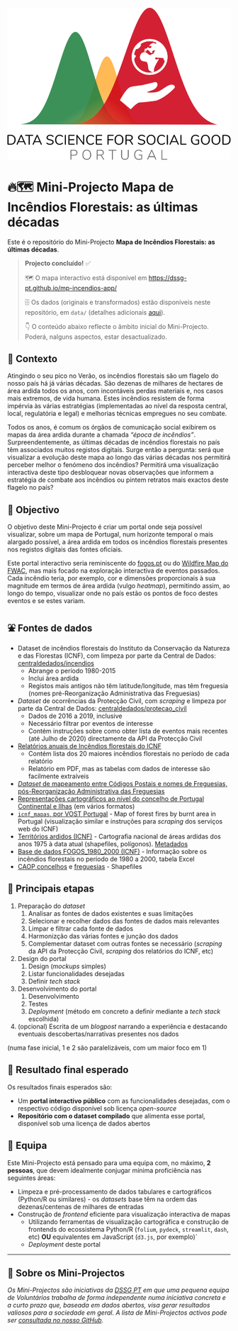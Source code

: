 ![DSGG Portugal](assets/dssg_logo_lettering.png)

# 🔥🗺️ Mini-Projecto Mapa de Incêndios Florestais: as últimas décadas 

Este é o repositório do Mini-Projecto **Mapa de Incêndios Florestais: as últimas décadas**.

> **Projecto concluído!** ✅
>
> 🗺 O mapa interactivo está disponível em https://dssg-pt.github.io/mp-incendios-app/
> 
> 🗄️ Os dados (originais e transformados) estão disponíveis neste repositório, em `data/` (detalhes adicionais [aqui](https://dssg-pt.github.io/mp-incendios-app/#/Dataset)). 
> 
> 👇 O conteúdo abaixo reflecte o âmbito inicial do Mini-Projecto. Poderá, nalguns aspectos, estar desactualizado. 

## 🤔 Contexto

Atingindo o seu pico no Verão, os incêndios florestais são um flagelo do nosso país há já várias décadas. São dezenas de milhares de hectares de área ardida todos os anos, com incontáveis perdas materiais e, nos casos mais extremos, de vida humana. Estes incêndios resistem de forma impérvia às várias estratégias (implementadas ao nível da resposta central, local, regulatória e legal) e melhorias técnicas empregues no seu combate. 

Todos os anos, é comum os órgãos de comunicação social exibirem os mapas da área ardida durante a chamada _“época de incêndios”_. Surpreendentemente, as últimas décadas de incêndios florestais no país têm associados muitos registos digitais. Surge então a pergunta: será que visualizar a evolução deste mapa ao longo das várias décadas nos permitirá perceber melhor o fenómeno dos incêndios? Permitirá uma visualização interactiva deste tipo desbloquear novas observações que informem a estratégia de combate aos incêndios ou pintem retratos mais exactos deste flagelo no país? 

## 🥅 Objectivo

O objetivo deste Mini-Projecto é criar um portal onde seja possível visualizar, sobre um mapa de Portugal, num horizonte temporal o mais alargado possível, a área ardida em todos os incêndios florestais presentes nos registos digitais das fontes oficiais. 

Este portal interactivo seria reminiscente do [fogos.pt](https://fogos.pt/) ou do [Wildfire Map do FWAC](https://www.fireweatheravalanche.org/fire/), mas mais focado na exploração interactiva de eventos passados. Cada incêndio teria, por exemplo, cor e dimensões proporcionais à sua magnitude em termos de área ardida (vulgo _heatmap_), permitindo assim, ao longo do tempo, visualizar onde no país estão os pontos de foco destes eventos e se estes variam.

## ⛲ Fontes de dados

- Dataset de incêndios florestais do Instituto da Conservação da Natureza e das Florestas (ICNF), com limpeza por parte da Central de Dados: [centraldedados/incendios](https://github.com/centraldedados/incendios/)
  - Abrange o período 1980-2015
  - Inclui área ardida
  - Registos mais antigos não têm latitude/longitude, mas têm freguesia (nomes pré-Reorganização Administrativa das Freguesias)
- _Dataset_ de ocorrências da Protecção Civil, com _scraping_ e limpeza por parte da Central de Dados: [centraldedados/protecao_civil](https://github.com/centraldedados/protecao_civil/)
  - Dados de 2016 a 2019, inclusive
  - Necessário filtrar por eventos de interesse
  - Contém instruções sobre como obter lista de eventos mais recentes (até Julho de 2020) directamente da API da Protecção Civil
- [Relatórios anuais de Incêndios florestais do ICNF](http://www2.icnf.pt/portal/florestas/dfci/relat/rel-if) 
  - Contém lista dos 20 maiores incêndios florestais no período de cada relatório
  - Relatório em PDF, mas as tabelas com dados de interesse são facilmente extraíveis
- [_Dataset_ de mapeamento entre Códigos Postais e nomes de Freguesias, pós-Reorganização Administrativa das Freguesias](https://github.com/dssg-pt/mp-mapeamento-cp7)
- [Representações cartográficos ao nível do concelho de Portugal Continental e Ilhas](https://github.com/dssg-pt/covid19pt-data/tree/master/extra/mapas/concelhos) (em vários formatos)
- [`icnf_mapas`, por VOST Portugal](https://github.com/vostpt/icnf_mapas) - Map of forest fires by burnt area in Portugal (visualização similar e instruções para _scraping_ dos serviços web do ICNF)
- [Territórios ardidos (ICNF)](https://geocatalogo.icnf.pt/catalogo.html) - Cartografia nacional de áreas ardidas dos anos 1975 à data atual (shapefiles, polígonos). [Metadados](https://sig.icnf.pt/portal/home/item.html?id=983c4e6c4d5b4666b258a3ad5f3ea5af)
- [Base de dados FOGOS_1980_2000 (ICNF)](http://www2.icnf.pt/portal/florestas/dfci/inc/cartografia/bdados-pontos-inicio-ocorrencias) - Informação sobre os incêndios florestais no período de 1980 a 2000, tabela Excel
- [CAOP concelhos](https://dados.gov.pt/pt/datasets/concelhos-de-portugal/) e [freguesias](https://dados.gov.pt/pt/datasets/freguesias-de-portugal/) - Shapefiles

## 🧱 Principais etapas

1. Preparação do _dataset_
    1. Analisar as fontes de dados existentes e suas limitações
    2. Selecionar e recolher dados das fontes de dados mais relevantes
    3. Limpar e filtrar cada fonte de dados
    4. Harmonizção das várias fontes e junção dos dados
    5. Complementar dataset com outras fontes se necessário (_scraping_ da API da Protecção Civil, _scraping_ dos relatórios do ICNF, etc)
2. Design do portal
    1. Design (_mockups_ simples)
    2. Listar funcionalidades desejadas
    3. Definir _tech stack_
3. Desenvolvimento do portal
    1. Desenvolvimento
    2. Testes
    3. _Deployment_ (método em concreto a definir mediante a _tech stack_ escolhida)   
4. (opcional) Escrita de um _blogpost_ narrando a experiência e destacando eventuais descobertas/narrativas presentes nos dados 

(numa fase inicial, 1 e  2 são paralelizáveis, com um maior foco em 1)

## 🎯 Resultado final esperado

Os resultados finais esperados são:
- Um **portal interactivo público** com as funcionalidades desejadas, com o respectivo código disponível sob licença _open-source_
- **Repositório com o dataset compilado** que alimenta esse portal, disponível sob uma licença de dados abertos

## 👥 Equipa

Este Mini-Projecto está pensado para uma equipa com, no máximo, **2 pessoas**, que devem idealmente conjugar mínima proficiência nas seguintes áreas: 

- Limpeza e pré-processamento de dados tabulares e cartográficos (Python/R ou similares) - os _datasets_ base têm na ordem das dezenas/centenas de milhares de entradas
- Construção de _frontend_ eficiente para visualização interactiva de mapas
  - Utilizando ferramentas de visualização cartográfica e construção de frontends do ecossistema Python/R (`folium`, `pydeck`, `streamlit`, `dash`, etc) **OU** equivalentes em JavaScript (`d3.js`, por exemplo)´
  - _Deployment_ deste portal

--- 

## 📜 Sobre os Mini-Projectos

_Os Mini-Projectos são iniciativas da [DSSG PT](https://dssg.pt) em que uma pequena equipa de Voluntários trabalha de forma independente numa iniciativa concreta e a curto prazo que, baseada em dados abertos, visa gerar resultados valiosos para a sociedade em geral. A lista de Mini-Projectos activos pode ser [consultada no nosso GitHub](https://github.com/dssg-pt/)._
